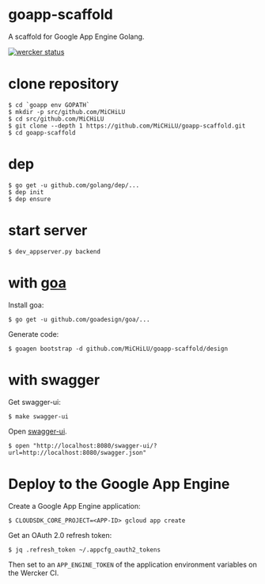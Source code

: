 # goapp-scaffold
A scaffold for Google App Engine Golang.

[![wercker status](https://app.wercker.com/status/01a88b7c9b69392341715dc7b9a234ba/m/master "wercker status")](https://app.wercker.com/project/byKey/01a88b7c9b69392341715dc7b9a234ba)

# clone repository

    $ cd `goapp env GOPATH`
    $ mkdir -p src/github.com/MiCHiLU
    $ cd src/github.com/MiCHiLU
    $ git clone --depth 1 https://github.com/MiCHiLU/goapp-scaffold.git
    $ cd goapp-scaffold

# dep

    $ go get -u github.com/golang/dep/...
    $ dep init
    $ dep ensure

# start server

    $ dev_appserver.py backend

# with [goa](https://github.com/goadesign/goa)

Install goa:

    $ go get -u github.com/goadesign/goa/...

Generate code:

    $ goagen bootstrap -d github.com/MiCHiLU/goapp-scaffold/design

# with swagger

Get swagger-ui:

    $ make swagger-ui

Open [swagger-ui](http://localhost:8080/swagger-ui/?url=http://localhost:8080/swagger.json).

    $ open "http://localhost:8080/swagger-ui/?url=http://localhost:8080/swagger.json"

# Deploy to the Google App Engine

Create a Google App Engine application:

    $ CLOUDSDK_CORE_PROJECT=<APP-ID> gcloud app create

Get an OAuth 2.0 refresh token:

    $ jq .refresh_token ~/.appcfg_oauth2_tokens

Then set to an `APP_ENGINE_TOKEN` of the application environment variables on the Wercker CI.
